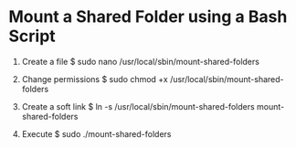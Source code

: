 # Mount a Shared Folder using a Bash Script

1. Create a file
$ sudo nano /usr/local/sbin/mount-shared-folders

2. Change permissions
$ sudo chmod +x /usr/local/sbin/mount-shared-folders

3. Create a soft link
$ ln -s /usr/local/sbin/mount-shared-folders mount-shared-folders

4. Execute
$ sudo ./mount-shared-folders
